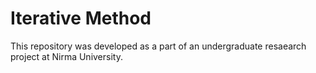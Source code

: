 # Iterative Method
This repository was developed as a part of an undergraduate resaearch project at Nirma University.
